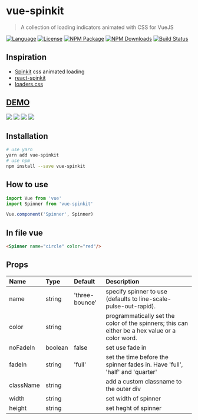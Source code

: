 # vue-spinkit

> A collection of loading indicators animated with CSS for VueJS

[![Language](https://img.shields.io/badge/language-vue-green.svg)](https://img.shields.io/badge/language-vue-green.svg)
[![License](https://img.shields.io/badge/license-MIT-000000.svg)](https://img.shields.io/badge/license-MIT-000000.svg)
[![NPM Package](https://img.shields.io/npm/v/vue-spinkit.svg)](https://www.npmjs.com/package/vue-spinkit)
[![NPM Downloads](https://img.shields.io/npm/dm/vue-spinkit.svg)](https://npmjs.org/package/vue-spinkit)
[![Build Status](https://github.com/TonPC64/vue-spinkit/actions/workflows/node.js.yml/badge.svg)](https://github.com/TonPC64/vue-spinkit/actions/workflows/node.js.yml)

## Inspiration
* [Spinkit](http://tobiasahlin.com/spinkit/) css animated loading
* [react-spinkit](https://github.com/KyleAMathews/react-spinkit)
* [loaders.css](https://connoratherton.com/loaders)

## [DEMO](http://vue-spinkit.surge.sh/)
![](./static/example1.gif)
![](./static/example2.gif)
![](./static/example3.gif)
![](./static/example4.gif)

## Installation

```bash
# use yarn
yarn add vue-spinkit
# use npm
npm install --save vue-spinkit
```

## How to use
```js
import Vue from 'vue'
import Spinner from 'vue-spinkit'

Vue.component('Spinner', Spinner)
```

## In file vue
```html
<Spinner name="circle" color="red"/>
```

## Props

| Name | Type | Default | Description |
|:-----|:-----|:--------|:------------|
| name | string | 'three-bounce' | specify spinner to use (defaults to line-scale-pulse-out-rapid). |
| color | string |  | programmatically set the color of the spinners; this can either be a hex value or a color word. |
| noFadeIn | boolean | false | set use fade in |
| fadeIn | string | 'full' | set the time before the spinner fades in. Have 'full', 'half' and 'quarter' |
| className | string | | add a custom classname to the outer div |
| width | string | | set width of spinner |
| height | string | | set heght of spinner |
